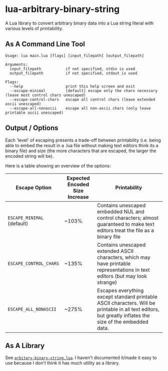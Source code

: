 # lua-arbitrary-binary-string

A Lua library to convert arbitrary binary data into a Lua string literal with various levels of printability.

## As A Command Line Tool

```
Usage: lua main.lua [flags] [input_filepath] [output_filepath]

Arguments:
  input_filepath           if not specified, stdin is used
  output_filepath          if not specified, stdout is used

Flags:
  --help                   print this help screen and exit
  --escape-minimal         [default] escape only the chars necessary (leave most control chars unescaped)
  --escape-control-chars   escape all control chars (leave extended ascii unescaped)
  --escape-all-nonascii    escape all non-ascii chars (only leave printable ascii unescaped)
```

## Output / Options

Each 'level' of escaping presents a trade-off between printability (i.e. being able to embed the result in a .lua file without making text editors think its a binary file) and size (the more characters that are escaped, the larger the encoded string will be).

Here is a table showing an overview of the options:

| Escape Option | Expected Encoded Size Increase | Printability |
| --- | --- | --- |
| `ESCAPE_MINIMAL` (default) | ~103% | Contains unescaped embedded NUL and control characters; almost guaranteed to make text editors treat the file as a binary file |
| `ESCAPE_CONTROL_CHARS` | ~135% | Contains unescaped extended ASCII characters, which may have printable representations in text editors (but may look strange) |
| `ESCAPE_ALL_NONASCII` | ~275% | Escapes everything except standard printable ASCII characters. Will be printable in all text editors, but greatly inflates the size of the embedded data. |

## As A Library

See [`arbitary-binary-string.lua`](arbitrary-binary-string.lua). I haven't documented it/made it easy to use because I don't think it has much utility as a library.
